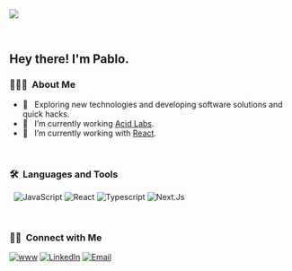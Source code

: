 &nbsp;

  ![](https://wallpaperaccess.com/full/7167570.png)

&nbsp;

<h2> Hey there! I'm Pablo.</h2>

<h3> 👨🏻‍💻 &nbsp;About Me </h3>

- 🤔 &nbsp; Exploring new technologies and developing software solutions and quick hacks.
- 💼 &nbsp; I’m currently working [Acid Labs](https://acid.cl/).
- 🔭 &nbsp; I’m currently working with [React](https://reactjs.org/).

<br/>

<h3> 🛠 &nbsp;Languages and Tools</h3>

&nbsp;
  ![JavaScript](https://img.shields.io/badge/-JavaScript-333333?style=flat&logo=javascript)
  ![React](https://img.shields.io/badge/-React-333333?style=flat&logo=react)
  ![Typescript](https://img.shields.io/badge/-Typescript-333333?style=flat&logo=typescript)
  ![Next.Js](https://img.shields.io/badge/-Next-333333?style=flat&logo=next.js)
  
<br/>

<h3> 🤝🏻 &nbsp;Connect with Me </h3>


<a href="https://pablo-rigalli.vercel.app/"><img alt="www" src="https://img.shields.io/badge/www-pablo%20rigalli%20-blue?style=flat-square&logo=www"></a>
<a href="https://www.linkedin.com/in/pablo-rigalli-376a04189/"><img alt="LinkedIn" src="https://img.shields.io/badge/LinkedIn-Pablo%20Rigalli%20-blue?style=flat-square&logo=linkedin"></a>
<a href="mailto:rigallipablo@gmail.com"><img alt="Email" src="https://img.shields.io/badge/Email-rigallipablo-blue?style=flat-square&logo=gmail"></a>


